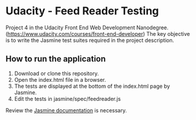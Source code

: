 # Udacity - Feed Reader Testing

Project 4 in the Udacity Front End Web Development Nanodegree. (https://www.udacity.com/courses/front-end-developer) The key objective is to write
the Jasmine test suites required in the project description.


## How to run the application

1. Download or clone this repository.
2. Open the index.html file in a browser.
3. The tests are displayed at the bottom of the index.html page by Jasmine.
4. Edit the tests in jasmine/spec/feedreader.js

Review the [Jasmine documentation](http://jasmine.github.io) is necessary.
